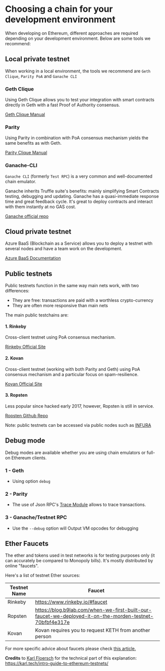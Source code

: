 # Choosing a chain for your development environment 

When developing on Ethereum, different approaches are required depending on your development environment. Below are some tools we recommend:

## Local private testnet

When working in a local environment, the tools we recommend are ``` Geth Clique ```, ``` Parity PoA ``` and ``` Ganache CLI ```

### Geth Clique

Using Geth Clique allows you to test your integration with smart contracts directly in Geth with a fast Proof of Authority consensus.

[Geth Clique Manual](geth.md)

### Parity

Using Parity in combination with PoA consensus mechanism yields the same benefits as with Geth.

[Parity Clique Manual](parity.md)

### Ganache-CLI

``` Ganache CLI ``` (formerly ``` Test RPC ```) is a very common and well-documented chain emulator.

Ganache inherits Truffle suite's benefits: mainly simplifying Smart Contracts testing, debugging and updating. Ganache has a quasi-immediate response time and great feedback cycle.
It's great to deploy contracts and interact with them instantly at no GAS cost.

[Ganache official repo](https://github.com/trufflesuite/ganache-cli)

## Cloud private testnet

Azure BaaS (Blockchain as a Service) allows you to deploy a testnet with several nodes and have a team work on the development.

[Azure BaaS Documentation](https://azure.microsoft.com/en-us/solutions/blockchain/) 

## Public testnets

Public testnets function in the same way main nets work, with two differences:
* They are free: transactions are paid with a worthless crypto-currency
* They are often more responsive than main nets 

The main public testchains are:

#### 1. Rinkeby

Cross-client testnet using PoA consensus mechanism.

[Rinkeby Official Site](https://www.rinkeby.io)

#### 2. Kovan

Cross-client testnet (working with both Parity and Geth) using PoA consensus mechanism and a particular focus on spam-resilience.  

[Kovan Official Site](https://kovan-testnet.github.io/website/)

#### 3. Ropsten

Less popular since hacked early 2017, however, Ropsten is still in service.

[Ropsten Github Repo](https://github.com/ethereum/ropsten)

Note: public testnets can be accessed via public nodes such as [INFURA](https://www.infura.io) 

## Debug mode

Debug modes are available whether you are using chain emulators or full-on Ethereum clients. 

### 1 - Geth

- Using option ``` debug ```

### 2 - Parity

- The use of Json RPC's [Trace Module](https://github.com/paritytech/parity/wiki/JSONRPC-trace-module) allows to trace transactions.

### 3 - Ganache/Testnet RPC

- Use the ``` --debug ``` option will Output VM opcodes for debugging

## Ether Faucets

The ether and tokens used in test networks is for testing purposes only (it can accurately be compared to Monopoly bills). It's mostly distributed by online "faucets". 

Here's a list of testnet Ether sources:

| Testnet Name | Faucet|
|----------------------|-------|
|Rinkeby| https://www.rinkeby.io/#faucet|
|Ropsten|https://blog.b9lab.com/when-we-first-built-our-faucet-we-deployed-it-on-the-morden-testnet-70bfbf4e317e|
| Kovan | Kovan requires you to request KETH from another person|

For more specific advice about faucets please check [this article.](https://medium.com/@juanfranblanco/netherum-faucet-and-nuget-templates-4a088f06933d)





**Credits**  to [Karl Floersch](https://karl.tech) for the technical part of this explanation: https://karl.tech/intro-guide-to-ethereum-testnets/
